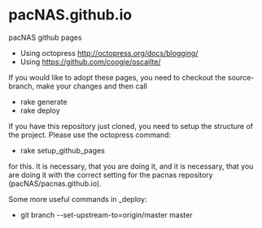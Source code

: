 pacNAS.github.io
================

pacNAS github pages

* Using octopress http://octopress.org/docs/blogging/
* Using https://github.com/coogie/oscailte/

If you would like to adopt these pages, you need to checkout the source-branch,
make your changes and then call

* rake generate
* rake deploy

If you have this repository just cloned, you need to setup the structure of the 
project. Please use the octopress command:

* rake setup_github_pages

for this. It is necessary, that you are doing it, and it is necessary, that you are
doing it with the correct setting for the pacnas repository (pacNAS/pacnas.github.io).

Some more useful commands in _deploy:

* git branch --set-upstream-to=origin/master master
